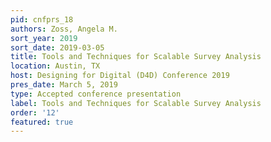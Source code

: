 ```yaml
---
pid: cnfprs_18
authors: Zoss, Angela M.
sort_year: 2019
sort_date: 2019-03-05
title: Tools and Techniques for Scalable Survey Analysis
location: Austin, TX
host: Designing for Digital (D4D) Conference 2019
pres_date: March 5, 2019
type: Accepted conference presentation
label: Tools and Techniques for Scalable Survey Analysis
order: '12'
featured: true
---
```

